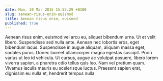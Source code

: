```yaml
---
date: Mon, 30 Mar 2015 15:55:29 +0100
slug: aenean-risus-enim-euismod
title: Aenean risus enim, euismod
published: true
---
```

Aenean risus enim, euismod vel arcu eu, aliquet bibendum urna. Ut et velit libero. Suspendisse sed nulla ante. Aenean nec lobortis eros, eget bibendum lacus. Suspendisse in augue aliquam, aliquam massa eget, sodales purus. Donec laoreet ullamcorper magna egestas suscipit. Proin varius ut leo id vehicula. Ut cursus, augue ac volutpat posuere, libero lorem viverra sapien, a pharetra odio tellus quis leo. Nam vel pretium quam. Vivamus iaculis mauris eu scelerisque luctus. Praesent sapien erat, dignissim eu nulla et, hendrerit tempus nulla.
